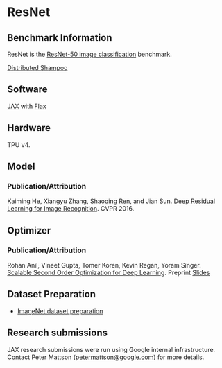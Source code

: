 # ResNet

## Benchmark Information

ResNet is the
[ResNet-50 image classification](https://github.com/mlperf/training/tree/master/image_classification) benchmark.

[Distributed Shampoo](https://github.com/google-research/google-research/tree/master/scalable_shampoo)

## Software

[JAX](https://github.com/google/jax) with [Flax](https://github.com/google/flax)

## Hardware
TPU v4.

## Model
### Publication/Attribution

Kaiming He, Xiangyu Zhang, Shaoqing Ren, and Jian Sun. [Deep Residual Learning
for Image Recognition](https://arxiv.org/abs/1512.03385). CVPR 2016.


## Optimizer
### Publication/Attribution

Rohan Anil, Vineet Gupta, Tomer Koren, Kevin Regan, Yoram Singer. [Scalable
Second Order Optimization for Deep Learning](https://arxiv.org/abs/2002.09018). Preprint 
[Slides](https://rosanneliu.com/dlctfs/dlct_210312.pdf)

## Dataset Preparation

*   [ImageNet dataset preparation](https://github.com/mlperf/training/tree/master/image_classification#3-datasetenvironment)

## Research submissions

JAX research submissions were run using Google internal infrastructure. Contact
Peter Mattson (petermattson@google.com) for more details.
